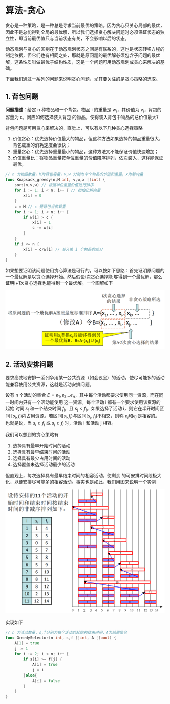 # 算法-贪心


贪心是一种策略，是一种总是寻求当前最优的策略。因为贪心只关心局部的最优，因此不是总能得到全局的最优解，所以我们选择贪心解决问题时必须保证状态的独立性，即当前最优值只与当前状态有关，不会影响以后的状态。

<!--more-->

动态规划与贪心的区别在于动态规划状态之间是有联系的，这也是状态转移方程的制定依据，但它们也有相同之处，那就是原问题的最优解必须包含子问题的最优解，这条性质叫做最优子结构性质，这是一个问题可用动态规划或贪心来解决的基础。

下面我们通过一系列的问题来说明贪心问题，尤其要关注的是贪心策略的选取。

## 1. 背包问题

**问题描述**：给定 n 种物品和一个背包。物品 i 的重量是 $w_i$，其价值为 $v_i$，背包的容量为 c。问应如何选择装入背包 的物品，使得装入背包中物品的总价值最大?

背包问题是可用贪心来解决的，直觉上，可以有以下几种贪心选择策略

1. 价值贪心：优先选择价值最大的物品，但这种方法如果选择的物品重量很大，背包载重的消耗速度会很快；
2. 重量贪心：优先选择重量最小的物品，这种方法又不能保证价值快速增加；
3. 价值重量比：将物品重量按单位重量的价值降序排列，依次装入，这样能保证最优。

```go
// n 为物品数量，M为背包容量，v,w 分别为单个物品的价值和重量，x为解向量
func Knapsack_greedy(n,M int, v,w,x []int) {
    sort(n,v,w) // 按照单位重量价值进行排序
    for i := 1; i < n; i++ { // 初始化解向量
        x[i] = 0
    }
    c = M // c 是背包当前载重
    for i := 1; i < n; i++ {
        if w[i] > c {
            x[i] = 1
            c -= w[i]
        }
    }
    if i <= n {
        x[i] = c/w[i] // 装入第 i 个物品的部分
    }
}
```

如果想要证明该问题使用贪心算法是可行的，可以按如下思路：首先证明原问题的一个最优解是以贪心选择开始。然后假设i次贪心选择能 够得到一个最优解，那么证明i+1次贪心选择也能得到一个最优解。一个图解如下

![贪心可用证明](/images/算法6-贪心/贪心可用证明.png)

## 2. 活动安排问题

要求高效地安排一系列争用某一公共资源（如会议室）的活动，使尽可能多的活动能兼容使用公共资源，这就是活动安排问题。

设有 n 个活动的集合 $E={e_1 ,e_2…e_n}$，其中每个活动都要求使用同一资源，而在同一时间内只有一个活动能使用 这一资源。每个活动 i 都有一个要求使用该资源的起始 时间 $s_i$ 和一个结束时间 $f_i$，且 $s_i < f_i$。如果选择了活动 i，则它在半开时间区间 $[s_i ,f_i)$内占用资源。若区间$[s_i ,f_i)$与区间$[s_j ,f_j)$不相交，则称 $e_i$和$e_j$ 是相容的。 也就是说，当 $s_i≥f_j$ 或 $s_j≥f_i$ 时，活动 i 和活动 j 相容。

我们可以想到的贪心策略有

1. 选择具有最早开始时间的活动
2. 选择具有最早结束时间的活动
3. 选择具有最少占用时间的活动
4. 选择覆盖未选择活动最少的活动

但直观上，每次选择具有最早结束时间的相容活动，使剩余 的可安排时间段极大化，以便安排尽可能多的相容活动。事实也是如此，我们用图来说明一个实例

![活动安排问题贪心解决策略](/images/算法6-贪心/活动安排问题贪心解决策略.png)

实现如下

```go
// n 为活动数量，s,f分别为每个活动的起始和结束时间，A为结果集合
func GreedySelector(n int, s,f []int, A []bool) {
    A[1] = true
    j := 1
    for i := 2; i < n; i++ {
        if s[i] >= f[j] {
            A[i] = true
            j = i
        }else{
            A[i] = false
        }
    }
}
```


